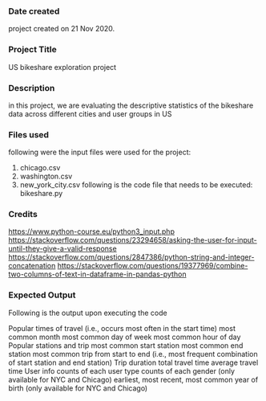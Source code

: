 ### Date created
project created on 21 Nov 2020.

### Project Title
US bikeshare exploration project

### Description
in this project, we are evaluating the descriptive statistics of the bikeshare data across different cities and user groups in US

### Files used
following were the input files were used for the project:
1. chicago.csv
2. washington.csv
3. new_york_city.csv
following is the code file that needs to be executed: 
bikeshare.py

### Credits
https://www.python-course.eu/python3_input.php
https://stackoverflow.com/questions/23294658/asking-the-user-for-input-until-they-give-a-valid-response
https://stackoverflow.com/questions/2847386/python-string-and-integer-concatenation
https://stackoverflow.com/questions/19377969/combine-two-columns-of-text-in-dataframe-in-pandas-python

### Expected Output
Following is the output upon executing the code

Popular times of travel (i.e., occurs most often in the start time)
    most common month
    most common day of week
    most common hour of day
Popular stations and trip
    most common start station
    most common end station
    most common trip from start to end (i.e., most frequent combination of start station and end station)
Trip duration
    total travel time
    average travel time
User info
    counts of each user type
    counts of each gender (only available for NYC and Chicago)
    earliest, most recent, most common year of birth (only available for NYC and Chicago)
